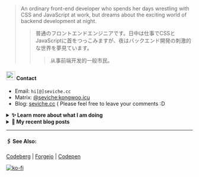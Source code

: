 
> An ordinary front-end developer who spends her days wrestling with CSS and JavaScript at work, but dreams about the exciting world of backend development at night.
>> 	普通のフロントエンドエンジニアです。日中は仕事でCSSとJavaScriptに首をつっこみますが、夜はバックエンド開発の刺激的な世界を夢見ています。
>>>	从事前端开发的一般市民。

####  <img src="https://cdn.discordapp.com/emojis/491270848032800768.png?size=128" style="width:24px;"> Contact  

- Email: `hi[@]seviche.cc`
- Matrix: [@seviche:kongwoo.icu](https://matrix.to/#/@seviche:kongwoo.icu)
- Blog: [seviche.cc](https://seviche.cc) 
  ( Please feel free to leave your comments :D 


<details>
  <summary><b> ✨ Learn more about what I am doing</b>
  </summary>


  
#### 👷 What I'm currently working on

- [evroon/bracket](https://github.com/evroon/bracket) - Selfhosted tournament system with web interface (1 week ago)
- [Sevichecc/miniflux-injector](https://github.com/Sevichecc/miniflux-injector) - Injects Miniflux search results into search engine pages such as  Google, DuckDuckGo, SearXNG and Brave Search. (2 weeks ago)
- [Sevichecc/Urara-Blog](https://github.com/Sevichecc/Urara-Blog) - Repo for my blog (2 weeks ago)
- [Sevichecc/Seigwai](https://github.com/Sevichecc/Seigwai) -  (1 month ago)
- [Sevichecc/unfold](https://github.com/Sevichecc/unfold) -  (1 month ago)
  <br>
#### 🌱 My latest projects

- [Sevichecc/unfold](https://github.com/Sevichecc/unfold) - 
- [Sevichecc/devSite](https://github.com/Sevichecc/devSite) - 
- [Sevichecc/raycast-anki-extension](https://github.com/Sevichecc/raycast-anki-extension) - 
- [Sevichecc/Lisp-interpreter-in-TS](https://github.com/Sevichecc/Lisp-interpreter-in-TS) - 
- [Sevichecc/miniflux-injector](https://github.com/Sevichecc/miniflux-injector) - Injects Miniflux search results into search engine pages such as  Google, DuckDuckGo, SearXNG and Brave Search.
  

#### 🔨 My recent Pull Requests


- [Update zh-CN&#39;s translation #529](https://github.com/evroon/bracket/pull/532) on [evroon/bracket](https://github.com/evroon/bracket) (2 weeks ago)
- [Fix typo](https://github.com/primefaces/primevue/pull/5029) on [primefaces/primevue](https://github.com/primefaces/primevue) (2 months ago)
- [Update mastodon extension](https://github.com/raycast/extensions/pull/9936) on [raycast/extensions](https://github.com/raycast/extensions) (2 months ago)
- [Add i18n support and  translation for zh-CN](https://github.com/evroon/bracket/pull/394) on [evroon/bracket](https://github.com/evroon/bracket) (2 months ago)
- [feat: ✨ add chip and tag](https://github.com/importantimport/shiraha/pull/22) on [importantimport/shiraha](https://github.com/importantimport/shiraha) (4 months ago)


#### 🔭 Latest releases I've contributed to


- [tabler/tabler-icons](https://github.com/tabler/tabler-icons) ([v3.0.0](https://github.com/tabler/tabler-icons/releases/tag/v3.0.0), 1 day ago) - A set of over 5200 free MIT-licensed high-quality SVG icons for you to use in your web projects.
- [simple-icons/simple-icons](https://github.com/simple-icons/simple-icons) ([v11.8.0](https://github.com/simple-icons/simple-icons/releases/tag/v11.8.0), 1 day ago) - SVG icons for popular brands
- [nuxt/ui](https://github.com/nuxt/ui) ([v2.14.2](https://github.com/nuxt/ui/releases/tag/v2.14.2), 6 days ago) - A UI Library for Modern Web Apps, powered by Vue &amp; Tailwind CSS.
- [evroon/bracket](https://github.com/evroon/bracket) ([v1.4.6](https://github.com/evroon/bracket/releases/tag/v1.4.6), 1 week ago) - Selfhosted tournament system with web interface
- [primefaces/primevue](https://github.com/primefaces/primevue) ([3.49.1](https://github.com/primefaces/primevue/releases/tag/3.49.1), 2 weeks ago) - Next Generation Vue UI Component Library
  
#### 📓 Gists I wrote
  

- [nord light theme for Rime](https://gist.github.com/ae49279fbc12b633697e05fd832559e9) (11 months ago)
- [](https://gist.github.com/8bb1c560d5ac7bf3d73176a6e059e7fb) (1 year ago)
- [rss&#43; &amp; miniflux](https://gist.github.com/f5608c4ad52e71d98f6fcf74110369df) (2 years ago)
- [fork from https://github.com/ronilaukkarinen/miniflux-theme-midnight/blob/master/style.css](https://gist.github.com/dd534c114a23bb410baeab3287f134e8) (2 years ago)
- [](https://gist.github.com/6fe4eeed295c832111fd7fbedc58cc05) (2 years ago)
</details>


<details>
  <summary><b> 📜 My recent blog posts</b></summary>
  <br/>


- [我在看什么 · 2023年9月~2024年2月](https://seviche.cc/2024-02-23-reading) (2 weeks ago)
- [直率](https://seviche.cc/2024-01-22-not-funny) (1 month ago)
- [2023 - 命题作文](https://seviche.cc/2024-01-20-2023) (1 month ago)
- [远程工作相关链接](https://seviche.cc/2023-10-02-remote-work) (5 months ago)
- [Akkoma / Pleroma 的媒体相关配置](https://seviche.cc/2023-09-10-akkoma-media) (6 months ago)
</details>


---

####  🖇️ See Also:
[Codeberg](https://codeberg.org/Sevichecc) | [Forgejo](https://git.kongwoo.icu/seviche) | [Codepen](https://codepen.io/sevichee)

[![ko-fi](https://ko-fi.com/img/githubbutton_sm.svg)](https://ko-fi.com/R6R8LXC9O)
